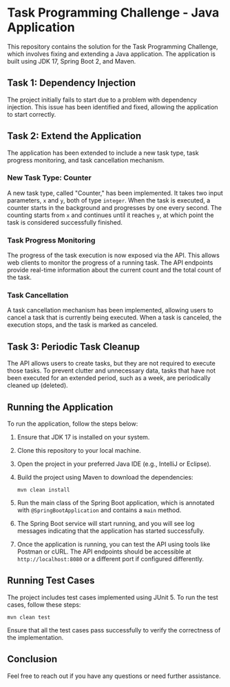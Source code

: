 # Task Programming Challenge - Java Application

This repository contains the solution for the Task Programming Challenge, which involves fixing and extending a Java application. The application is built using JDK 17, Spring Boot 2, and Maven.

## Task 1: Dependency Injection

The project initially fails to start due to a problem with dependency injection. This issue has been identified and fixed, allowing the application to start correctly.

## Task 2: Extend the Application   

The application has been extended to include a new task type, task progress monitoring, and task cancellation mechanism.

### New Task Type: Counter

A new task type, called "Counter," has been implemented. It takes two input parameters, `x` and `y`, both of type `integer`. When the task is executed, a counter starts in the background and progresses by one every second. The counting starts from `x` and continues until it reaches `y`, at which point the task is considered successfully finished.

### Task Progress Monitoring

The progress of the task execution is now exposed via the API. This allows web clients to monitor the progress of a running task. The API endpoints provide real-time information about the current count and the total count of the task.

### Task Cancellation

A task cancellation mechanism has been implemented, allowing users to cancel a task that is currently being executed. When a task is canceled, the execution stops, and the task is marked as canceled.

## Task 3: Periodic Task Cleanup

The API allows users to create tasks, but they are not required to execute those tasks. To prevent clutter and unnecessary data, tasks that have not been executed for an extended period, such as a week, are periodically cleaned up (deleted).

## Running the Application

To run the application, follow the steps below:

1. Ensure that JDK 17 is installed on your system.

2. Clone this repository to your local machine.

3. Open the project in your preferred Java IDE (e.g., IntelliJ or Eclipse).

4. Build the project using Maven to download the dependencies:

   ```shell
   mvn clean install
   ```

5. Run the main class of the Spring Boot application, which is annotated with `@SpringBootApplication` and contains a `main` method.

6. The Spring Boot service will start running, and you will see log messages indicating that the application has started successfully.

7. Once the application is running, you can test the API using tools like Postman or cURL. The API endpoints should be accessible at `http://localhost:8080` or a different port if configured differently.

## Running Test Cases

The project includes test cases implemented using JUnit 5. To run the test cases, follow these steps:

   ```shell
   mvn clean test
   ```
Ensure that all the test cases pass successfully to verify the correctness of the implementation.

## Conclusion

Feel free to reach out if you have any questions or need further assistance.
